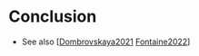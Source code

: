 # Conclusion

<p id="terms"></p>

-   See also [[Dombrovskaya2021](b:Dombrovskaya2021) [Fontaine2022](b:Fontaine2022)]
